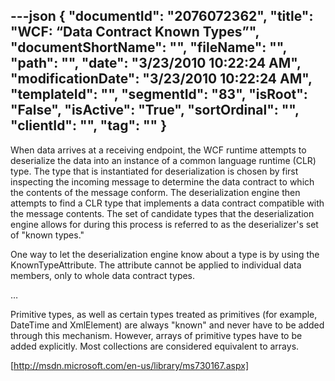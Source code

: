 ---json
{
  "documentId": "2076072362",
  "title": "WCF: “Data Contract Known Types”",
  "documentShortName": "",
  "fileName": "",
  "path": "",
  "date": "3/23/2010 10:22:24 AM",
  "modificationDate": "3/23/2010 10:22:24 AM",
  "templateId": "",
  "segmentId": "83",
  "isRoot": "False",
  "isActive": "True",
  "sortOrdinal": "",
  "clientId": "",
  "tag": ""
}
---

When data arrives at a receiving endpoint, the WCF runtime attempts to deserialize the data into an instance of a common language runtime (CLR) type. The type that is instantiated for deserialization is chosen by first inspecting the incoming message to determine the data contract to which the contents of the message conform. The deserialization engine then attempts to find a CLR type that implements a data contract compatible with the message contents. The set of candidate types that the deserialization engine allows for during this process is referred to as the deserializer's set of &quot;known types.&quot;

One way to let the deserialization engine know about a type is by using the KnownTypeAttribute. The attribute cannot be applied to individual data members, only to whole data contract types.

…

Primitive types, as well as certain types treated as primitives (for example, DateTime  and XmlElement) are always &quot;known&quot; and never have to be added through this mechanism. However, arrays of primitive types have to be added explicitly. Most collections are considered equivalent to arrays.

[http://msdn.microsoft.com/en-us/library/ms730167.aspx]
